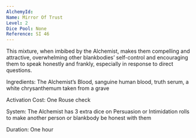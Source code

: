 ```yaml
---
AlchemyId: 
Name: Mirror Of Trust
Level: 2
Dice Pool: None
Reference: SI 46
---
```

This mixture, when imbibed by the Alchemist, makes them compelling and attractive, overwhelming other blankbodies’ self-control and encouraging them to speak honestly and frankly, especially in response to direct questions.   

Ingredients: The Alchemist’s Blood, sanguine human blood, truth serum, a white chrysanthemum taken from a grave   

Activation Cost: One Rouse check   

System: The Alchemist has 3 extra dice on Persuasion or Intimidation rolls to make another person or blankbody be honest with them   

Duration: One hour